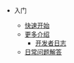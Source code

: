 <!-- docs/_sidebar.md -->
* 入门

  * [快速开始](md/quickstart.md)
  * [更多介绍](md/more.md)
    * [开发者日志](md/dev.md)
  * [日常问题解答](md/question.md)